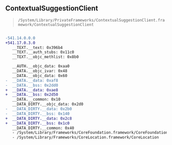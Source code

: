 ## ContextualSuggestionClient

> `/System/Library/PrivateFrameworks/ContextualSuggestionClient.framework/ContextualSuggestionClient`

```diff

-541.14.0.0.0
+541.17.0.3.0
   __TEXT.__text: 0x396b4
   __TEXT.__auth_stubs: 0x11c0
   __TEXT.__objc_methlist: 0x8b0

   __AUTH.__objc_data: 0xaa0
   __DATA.__objc_ivar: 0x48
   __DATA.__objc_data: 0x60
-  __DATA.__data: 0xaf8
-  __DATA.__bss: 0x2dd0
+  __DATA.__data: 0xae8
+  __DATA.__bss: 0x2d50
   __DATA.__common: 0x10
   __DATA_DIRTY.__objc_data: 0x2d0
-  __DATA_DIRTY.__data: 0x2b0
-  __DATA_DIRTY.__bss: 0x140
+  __DATA_DIRTY.__data: 0x2c8
+  __DATA_DIRTY.__bss: 0x1c0
   __DATA_DIRTY.__common: 0x40
   - /System/Library/Frameworks/CoreFoundation.framework/CoreFoundation
   - /System/Library/Frameworks/CoreLocation.framework/CoreLocation

```
